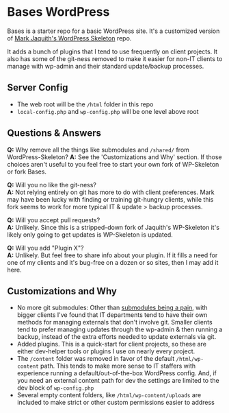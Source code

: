 # Bases WordPress

Bases is a starter repo for a basic WordPress site. It's a customized version of [Mark Jaquith's WordPress Skeleton](https://github.com/markjaquith/WordPress-Skeleton) repo.

It adds a bunch of plugins that I tend to use frequently on client projects. It also has some of the git-ness removed to make it easier for non-IT clients to manage with wp-admin and their standard update/backup processes.

## Server Config

* The web root will be the `/html` folder in this repo
* `local-config.php` and `wp-config.php` will be one level above root

## Questions & Answers

**Q:** Why remove all the things like submodules and `/shared/` from WordPress-Skeleton?
**A:** See the 'Customizations and Why' section. If those choices aren't useful to you feel free to start your own fork of WP-Skeleton or fork Bases.

**Q:** Will you no like the git-ness?  
**A:** Not relying entirely on git has more to do with client preferences. Mark may have been lucky with finding or training git-hungry clients, while this fork seems to work for more typical IT & update > backup processes.

**Q:** Will you accept pull requests?  
**A:** Unlikely. Since this is a stripped-down fork of Jaquith's WP-Skeleton it's likely only going to get updates is WP-Skeleton is updated.

**Q:** Will you add "Plugin X"?  
**A:** Unlikely. But feel free to share info about your plugin. If it fills a need for one of my clients and it's bug-free on a dozen or so sites, then I may add it here.

## Customizations and Why

* No more git submodules: Other than [submodules being a pain](http://alexking.org/blog/2012/03/05/git-submodules-vs-svn-externals), with bigger clients I've found that IT departments tend to have their own methods for managing externals that don't involve git. Smaller clients tend to prefer managing updates through the wp-admin & then running a backup, instead of the extra efforts needed to update externals via git.
* Added plugins. This is a quick-start for client projects, so these are either dev-helper tools or plugins I use on nearly every project.
* The `/content` folder was removed in favor of the default `/html/wp-content` path. This tends to make more sense to IT staffers with experience running a default/out-of-the-box WordPress config. And, if you need an external content path for dev the settings are limited to the dev block of `wp-config.php`
* Several empty content folders, like `/html/wp-content/uploads` are included to make strict or other custom permissions easier to address
